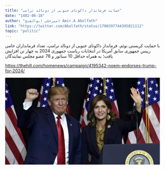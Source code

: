 ```yaml
---
title: "حمایت فرماندار داکوتای جنوبی از دونالد ترامپ"
date: "1402-06-18"
author: "امیرعلی ابوالفتح Amir.A Abolfath"
link: "https://twitter.com/Abolfath/status/1700397744395821112"
topic: "politic"
---
```


با حمایت کریستی نوئم، فرماندار داکوتای جنوبی از دونالد ترامپ، تعداد فرمانداران حامی رییس جمهوری سابق آمریکا در انتخابات ریاست جمهوری 2024 به چهار تن افزایش یافت؛ به همراه حداقل 10 سناتور و 76 عضو مجلس نمایندگان

https://thehill.com/homenews/campaign/4195342-noem-endorses-trump-for-2024/

![حمایت فرماندار داکوتای جنوبی از دونالد ترامپ](./trump-2024-hemayat.jpg)
